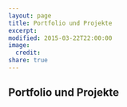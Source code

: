 ```yaml
---
layout: page
title: Portfolio und Projekte
excerpt:
modified: 2015-03-22T22:00:00
image:
  credit:
share: true
---
```


## Portfolio und Projekte



